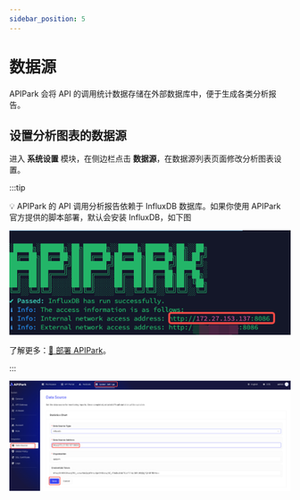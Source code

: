 ```yaml
---
sidebar_position: 5
---
```



# 数据源

APIPark 会将 API 的调用统计数据存储在外部数据库中，便于生成各类分析报告。

## 设置分析图表的数据源

进入 **系统设置** 模块，在侧边栏点击 **数据源**，在数据源列表页面修改分析图表设置。

:::tip

💡 APIPark 的 API 调用分析报告依赖于 InfluxDB 数据库。如果你使用 APIPark 官方提供的脚本部署，默认会安装 InfluxDB，如下图

![](images/2024-12-10/0ca7159de32c0256cb2883bbe56225329e485271cd1778f8f1707111f58bb901.png)  

了解更多：[🔗 部署 APIPark](deploy.md)。

:::

![](images/2024-12-10/2e37d399d47f6ec2c4adf2f4bbfb6888d2516cee8111fd003d073bfc2db86eb4.png)  

